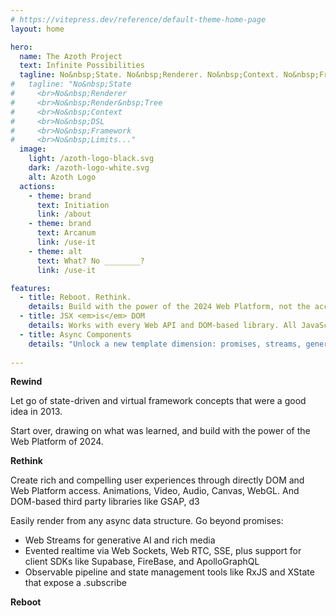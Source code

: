 ```yaml
---
# https://vitepress.dev/reference/default-theme-home-page
layout: home

hero:
  name: The Azoth Project
  text: Infinite Possibilities
  tagline: No&nbsp;State. No&nbsp;Renderer. No&nbsp;Context. No&nbsp;Framework. No&nbsp;Render&nbsp;Tree. No&nbsp;DSL. No&nbsp;Limits...
#   tagline: "No&nbsp;State
#     <br>No&nbsp;Renderer
#     <br>No&nbsp;Render&nbsp;Tree
#     <br>No&nbsp;Context
#     <br>No&nbsp;DSL
#     <br>No&nbsp;Framework
#     <br>No&nbsp;Limits..."
  image:
    light: /azoth-logo-black.svg
    dark: /azoth-logo-white.svg
    alt: Azoth Logo
  actions:
    - theme: brand
      text: Initiation
      link: /about
    - theme: brand
      text: Arcanum
      link: /use-it
    - theme: alt
      text: What? No ________?
      link: /use-it

features:
  - title: Reboot. Rethink.
    details: Build with the power of the 2024 Web Platform, not the accumulated framework cruft of the past decade.
  - title: JSX <em>is</em> DOM
    details: Works with every Web API and DOM-based library. All JavaScripts, mutable and imperative too. You do you.
  - title: Async Components
    details: "Unlock a new template dimension: promises, streams, generators, anything with a .subscribe()"
  
---
```


**Rewind**

Let go of state-driven and virtual framework concepts that were a good idea in 2013. 

Start over, drawing on what was learned, and build with the power of the Web Platform of 2024.

**Rethink**

Create rich and compelling user experiences through directly DOM and Web Platform access. Animations, Video, Audio, Canvas, WebGL. And DOM-based third party libraries like GSAP, d3

Easily render from any async data structure. Go beyond promises:
- Web Streams for generative AI and rich media
- Evented realtime via Web Sockets, Web RTC, SSE, plus support for client SDKs like Supabase, FireBase, and ApolloGraphQL
- Observable pipeline and state management tools like RxJS and XState that expose a .subscribe 



**Reboot**


